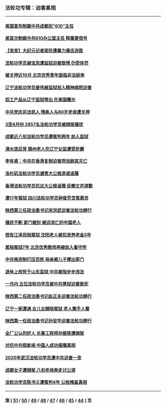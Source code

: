 ### 法轮功专辑：迫害真相
---
#### [美国宣布制裁中共成都前“610”主任](../../pages/nf4379/n12943654.md?05170430) 
#### [美首次制裁中共610办公室主任 释重要信号](../../pages/nf4379/n12945359.md?05170430) 
#### [【突发】大纪元记者梁珍遭暴力袭击送医](../../pages/nf4379/n12938690.md?05170430) 
#### [法轮功学员谢宝凤遭监狱迫害致残 仍受体罚](../../pages/nf4379/n12931361.md?05170430) 
#### [被关押近10月 北京优秀青年面临非法庭审](../../pages/nf4379/n12930842.md?05170430) 
#### [辽宁法轮功学员姜伟被监狱投入精神病院迫害](../../pages/nf4379/n12930669.md?05170430) 
#### [奴工产品从辽宁监狱带出 在美国曝光](../../pages/nf4379/n12929527.md?05170430) 
#### [中共党庆非法抓人 残疾人与80岁老母遭关押](../../pages/nf4379/n12928957.md?05170430) 
#### [3至4月份 2857名法轮功学员被绑架骚扰](../../pages/nf4379/n12925967.md?05170430) 
#### [成都近八旬法轮功学员遭冤判两年 劫入监狱](../../pages/nf4379/n12924228.md?05170430) 
#### [沸水烫后背 锦州老人在辽宁女监遭受折磨](../../pages/nf4379/n12923633.md?05170430) 
#### [李有甫：中共在香港复制迫害将加剧其灭亡](../../pages/nf4379/n12924783.md?05170430) 
#### [洛杉矶法轮功学员谴责大公报造谣诬蔑](../../pages/nf4379/n12922231.md?05170430) 
#### [香港法轮功学员抗议大公报诬蔑 促撤文并道歉](../../pages/nf4379/n12921971.md?05170430) 
#### [遭17年冤狱 四川法轮功学员钟俊芳含冤离世](../../pages/nf4379/n12921162.md?05170430) 
#### [陕西第三任政法委书记宋洪武迫害法轮功罪行](../../pages/nf4379/n12918302.md?05170430) 
#### [骚扰不断 家门被封 被迫流亡的中国老人](../../pages/nf4379/n12917860.md?05170430) 
#### [控告江泽民陷冤狱 沈阳老人被扣发养老金3年](../../pages/nf4379/n12916576.md?05170430) 
#### [累陷冤狱7年 北京优秀教师再被劫入看守所](../../pages/nf4379/n12916149.md?05170430) 
#### [中共株连制打压百姓 母亲被儿子撵出家门](../../pages/nf4379/n12913564.md?05170430) 
#### [退休上校死于山东监狱 中共被指步步违法](../../pages/nf4379/n12914624.md?05170430) 
#### [一月内 五位法轮功学员被中共黑狱迫害致死](../../pages/nf4379/n12914535.md?05170430) 
#### [陕西第二任政法委书记赵正永迫害法轮功罪行](../../pages/nf4379/n12911564.md?05170430) 
#### [辽宁一家遭遇 女儿女婿陷冤狱 老人撒手人寰](../../pages/nf4379/n12911090.md?05170430) 
#### [陕西第一任政法委书记孙安华迫害法轮功罪行](../../pages/nf4379/n12906024.md?05170430) 
#### [全厂公认的好人 长春工程师孙振铁遭绑架](../../pages/nf4379/n12909116.md?05170430) 
#### [对抗中共假新闻 中国人成功插播真相](../../pages/nf4379/n12910618.md?05170430) 
#### [2020年武汉法轮功学员遭中共迫害一览](../../pages/nf4379/n12908872.md?05170430) 
#### [成都女子遭绑架 八旬老母奔走讨公道](../../pages/nf4379/n12906589.md?05170430) 
#### [法轮功学员陈书义遭冤判4年 公检掩盖真相](../../pages/nf4379/n12895161.md?05170430) 

---
#### 第 [ [51](./51.md?05170430) / [50](./50.md?05170430) / [49](./49.md?05170430) / [48](./48.md?05170430) / [47](./47.md?05170430) / [46](./46.md?05170430) / [45](./45.md?05170430) / [44](./44.md?05170430) ] 页
